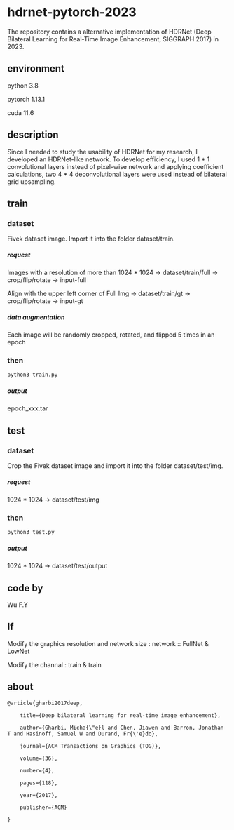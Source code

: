 # hdrnet-pytorch-2023
The repository contains a alternative implementation of HDRNet (Deep Bilateral Learning for Real-Time Image Enhancement, SIGGRAPH 2017) in 2023.

## environment

python 3.8

pytorch 1.13.1

cuda 11.6

## description
Since I needed to study the usability of HDRNet for my research, I developed an HDRNet-like network. To develop efficiency, I used 1 * 1 convolutional layers instead of pixel-wise network and applying coefficient calculations, two 4 * 4 deconvolutional layers were used instead of bilateral grid upsampling.

## train

### dataset
Fivek dataset image.
Import it into the folder dataset/train.

##### request
Images with a resolution of more than 1024 * 1024 -> dataset/train/full -> crop/flip/rotate -> input-full


Align with the upper left corner of Full Img -> dataset/train/gt -> crop/flip/rotate -> input-gt

##### data augmentation
Each image will be randomly cropped, rotated, and flipped 5 times in an epoch

### then
```sh
python3 train.py 
```
##### output
epoch_xxx.tar

## test

### dataset
Crop the Fivek dataset image and import it into the folder dataset/test/img.

##### request
1024 * 1024 -> dataset/test/img  

### then
```sh
python3 test.py
```
##### output
1024 * 1024 -> dataset/test/output


## code by
Wu F.Y 

## If
Modify the graphics resolution and network size : network :: FullNet & LowNet

Modify the channal : train & train

## about
    @article{gharbi2017deep,

        title={Deep bilateral learning for real-time image enhancement},

        author={Gharbi, Micha{\"e}l and Chen, Jiawen and Barron, Jonathan T and Hasinoff, Samuel W and Durand, Fr{\'e}do},

        journal={ACM Transactions on Graphics (TOG)},

        volume={36},

        number={4},

        pages={118},

        year={2017},

        publisher={ACM}
      
    }
